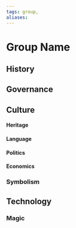 ```yaml
---
tags: group, 
aliases:
---
```


# Group Name
## History
## Governance
## Culture
#### Heritage
#### Language
#### Politics
#### Economics
### Symbolism
## Technology
### Magic